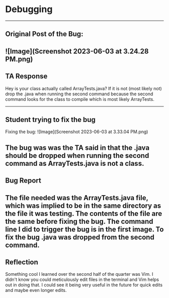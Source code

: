 # Debugging
---
## Original Post of the Bug:
![Image](Screenshot 2023-06-03 at 3.24.28 PM.png)
---
## TA Response

Hey is your class actually called ArrayTests.java? If it is not (most likely not) drop the .java when running the second command because the second command looks for the class to compile which is most likely ArrayTests.

---

## Student trying to fix the bug

Fixing the bug:
![Image](Screenshot 2023-06-03 at 3.33.04 PM.png)

The bug was was the TA said in that the .java should be dropped when running the second command as ArrayTests.java is not a class.
---
## Bug Report

The file needed was the ArrayTests.java file, which was implied to be in the same directory as the file it was testing. The contents of the file are the same before fixing the bug. The command line I did to trigger the bug is in the first image. To fix the bug .java was dropped from the second command.
---
## Reflection 
Something cool I learned over the second half of the quarter was Vim. I didn't know you could meticulously edit files in the terminal and Vim helps out in doing that. I could see it being very useful in the future for quick edits and maybe even longer edits.  

